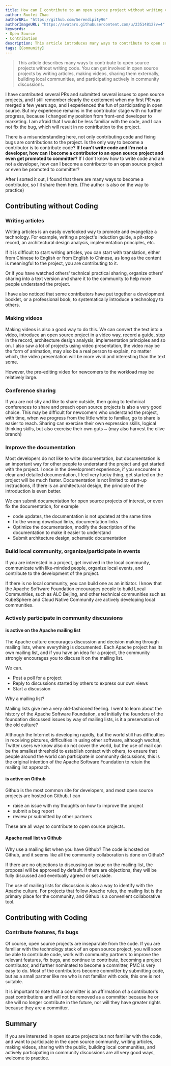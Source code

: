 ```yaml
---
title: How can I contribute to an open source project without writing code?
author: Ruofei Zhao
authorURL: "https://github.com/Serendipity96"
authorImageURL: "https://avatars.githubusercontent.com/u/23514812?v=4"
keywords: 
- Open Source
- Contribution
description: This article introduces many ways to contribute to open source projects without writing code. You can participate in open source projects by writing articles, making videos, sharing them externally, building local communities, and actively participating in community discussions.
tags: [Community]
---
```


> This article describes many ways to contribute to open source projects without writing code. You can get involved in open source projects by writing articles, making videos, sharing them externally, building local communities, and participating actively in community discussions.

<!--truncate-->

I have contributed several PRs and submitted several issues to open source projects, and I still remember clearly the excitement when my first PR was merged a few years ago, and I experienced the fun of participating in open source. But my experience remains in the contributor stage with no further progress, because I changed my position from front-end developer to marketing. I am afraid that I would be less familiar with the code,  and I can not fix the bug, which will result in no contribution to the project.

There is a misunderstanding here, not only contributing code and fixing bugs are contributions to the project. Is the only way to become a contributor is to contribute code? **If I can't write code and I'm not a developer, how can I become a contributor to an open source project and even get promoted to committer?** If I don't know how to write code and am not a developer, how can I become a contributor to an open source project or even be promoted to committer?

After I sorted it out, I found that there are many ways to become a contributor, so I'll share them here. (The author is also on the way to practice)

## Contributing without Coding

### Writing articles

Writing articles is an easily overlooked way to promote and evangelize a technology. For example, writing a project's induction guide, a pit-stop record, an architectural design analysis, implementation principles, etc.

If it is difficult to start writing articles, you can start with translation, either from Chinese to English or from English to Chinese, as long as the content is meaningful to the project, you are contributing to it.

Or if you have watched others' technical practical sharing, organize others' sharing into a text version and share it to the community to help more people understand the project.

I have also noticed that some contributors have put together a development booklet, or a professional book, to systematically introduce a technology to others.

### Making videos

Making videos is also a good way to do this. We can convert the text into a video, introduce an open source project in a video way, record a guide, step in the record, architecture design analysis, implementation principles and so on. I also saw a lot of projects using video presentation, the video may be the form of animation, may also be a real person to explain, no matter which, the video presentation will be more vivid and interesting than the text some.

However, the pre-editing video for newcomers to the workload may be relatively large.

### Conference sharing

If you are not shy and like to share outside, then going to technical conferences to share and preach open source projects is also a very good choice. This may be difficult for newcomers who understand the project, with time, when we progress from the little white to familiar, go to share is easier to reach. Sharing can exercise their own expression skills, logical thinking skills, but also exercise their own guts ~ (may also harvest the olive branch)

### Improve the documentation

Most developers do not like to write documentation, but documentation is an important way for other people to understand the project and get started with the project. I once in the development experience, if you encounter a clear and detailed documentation, I feel very lucky thing, get started on the project will be much faster. Documentation is not limited to start-up instructions, if there is an architectural design, the principle of the introduction is even better.

We can submit documentation for open source projects of interest, or even fix the documentation, for example

- code updates, the documentation is not updated at the same time
- fix the wrong download links, documentation links
- Optimize the documentation, modify the description of the documentation to make it easier to understand
- Submit architecture design, schematic documentation

### Build local community, organize/participate in events

If you are interested in a project, get involved in the local community, communicate with like-minded people, organize local events, and contribute to the development of the project.

If there is no local community, you can build one as an initiator. I know that the Apache Software Foundation encourages people to build Local Communities, such as ALC Beijing, and other technical communities such as KubeSphere and Cloud Native Community are actively developing local communities.

### Actively participate in community discussions

#### is active on the Apache mailing list

The Apache culture encourages discussion and decision making through mailing lists, where everything is documented. Each Apache project has its own mailing list, and if you have an idea for a project, the community strongly encourages you to discuss it on the mailing list.

We can.

- Post a poll for a project
- Reply to discussions started by others to express our own views
- Start a discussion

Why a mailing list?

Mailing lists give me a very old-fashioned feeling. I went to learn about the history of the Apache Software Foundation, and initially the founders of the foundation discussed issues by way of mailing lists, is it a preservation of the old culture?

Although the Internet is developing rapidly, but the world still has difficulties in receiving pictures, difficulties in using other software, although wechat, Twitter users we know also do not cover the world, but the use of mail can be the smallest threshold to establish contact with others, to ensure that people around the world can participate in community discussions, this is the original intention of the Apache Software Foundation to retain the mailing list approach.

#### is active on Github

Github is the most common site for developers, and most open source projects are hosted on Github. I can

- raise an issue with my thoughts on how to improve the project
- submit a bug report
- review pr submitted by other partners

These are all ways to contribute to open source projects.

#### Apache mail list vs Github

Why use a mailing list when you have Github? The code is hosted on Github, and it seems like all the community collaboration is done on Github?

If there are no objections to discussing an issue on the mailing list, the proposal will be approved by default. If there are objections, they will be fully discussed and eventually agreed or set aside.

The use of mailing lists for discussion is also a way to identify with the Apache culture. For projects that follow Apache rules, the mailing list is the primary place for the community, and Github is a convenient collaborative tool.

## Contributing with Coding

### Contribute features, fix bugs

Of course, open source projects are inseparable from the code. If you are familiar with the technology stack of an open source project, you will soon be able to contribute code, work with community partners to improve the relevant features, fix bugs, and continue to contribute, becoming a project contributor, and further nominated to become a committer, PMC is very easy to do. Most of the contributors become committer by submitting code, but as a small partner like me who is not familiar with code, this one is not suitable.

It is important to note that a committer is an affirmation of a contributor's past contributions and will not be removed as a committer because he or she will no longer contribute in the future, nor will they have greater rights because they are a committer.

## Summary

If you are interested in open source projects but not familiar with the code, and want to participate in the open source community, writing articles, making videos, sharing with the public, building local communities, and actively participating in community discussions are all very good ways, welcome to practice.
